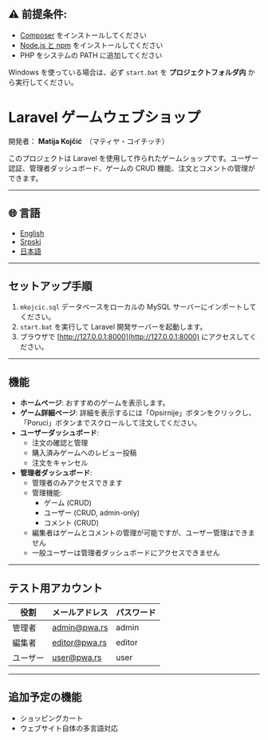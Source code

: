 ## ⚠️ 前提条件:  
- [Composer](https://getcomposer.org/) をインストールしてください  
- [Node.js と npm](https://nodejs.org/) をインストールしてください  
- PHP をシステムの PATH に追加してください  
  
Windows を使っている場合は、必ず `start.bat` を **プロジェクトフォルダ内** から実行してください。

#  Laravel ゲームウェブショップ

開発者： **Matija Kojčić**　（マティヤ・コイチッチ）

このプロジェクトは Laravel を使用して作られたゲームショップです。ユーザー認証、管理者ダッシュボード、ゲームの CRUD 機能、注文とコメントの管理ができます。

---

## 🌐 言語

- [English](README.md)
- [Srpski](README.sr.md)
- [日本語](README.ja.md)

---

##  セットアップ手順

1. `mkojcic.sql` データベースをローカルの MySQL サーバーにインポートしてください。
2. `start.bat` を実行して Laravel 開発サーバーを起動します。
3. ブラウザで [http://127.0.0.1:8000](http://127.0.0.1:8000) にアクセスしてください。

---

##  機能

- **ホームページ**: おすすめのゲームを表示します。
- **ゲーム詳細ページ**: 詳細を表示するには「Opsirnije」ボタンをクリックし、「Poruci」ボタンまでスクロールして注文してください。
- **ユーザーダッシュボード**:
  - 注文の確認と管理
  - 購入済みゲームへのレビュー投稿
  - 注文をキャンセル
- **管理者ダッシュボード**:
  - 管理者のみアクセスできます
  - 管理機能:
    - ゲーム (CRUD)
    - ユーザー (CRUD, admin-only)
    - コメント (CRUD)
  - 編集者はゲームとコメントの管理が可能ですが、ユーザー管理はできません
  - 一般ユーザーは管理者ダッシュボードにアクセスできません

---

##  テスト用アカウント

| 役割   | メールアドレス      | パスワード |
|--------|-------------------|-----------|
| 管理者  | admin@pwa.rs      | admin    |
| 編集者  | editor@pwa.rs     | editor   |
| ユーザー| user@pwa.rs       | user     |

---

## 追加予定の機能

- ショッピングカート
- ウェブサイト自体の多言語対応